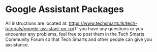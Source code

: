 # Google Assistant Packages
All instructions are located at: https://www.techsmarts.tk/tech-tutorials/google-assistant-on-rpi
If you have any questions or you encounter any problems, feel free to post them in the Tech Smarts Community Forum so that Tech Smarts and other people can give you assistance.  
